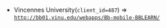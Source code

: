  - Vincennes University(`client_id=487`) => [`http://bb01.vinu.edu/webapps/Bb-mobile-BBLEARN/`](http://bb01.vinu.edu/webapps/Bb-mobile-BBLEARN/)
